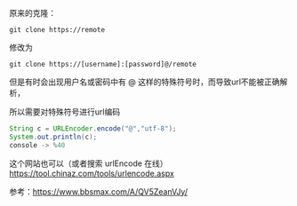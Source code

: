 原来的克隆：

```git
git clone https://remote
```

修改为

```git
git clone https://[username]:[password]@/remote
```

但是有时会出现用户名或密码中有 @ 这样的特殊符号时，而导致url不能被正确解析，

所以需要对特殊符号进行url编码

```java
String c = URLEncoder.encode("@","utf-8");
System.out.println(c);
console -> %40
```

这个网站也可以（或者搜索 urlEncode 在线）https://tool.chinaz.com/tools/urlencode.aspx



参考：https://www.bbsmax.com/A/QV5ZeanVJy/